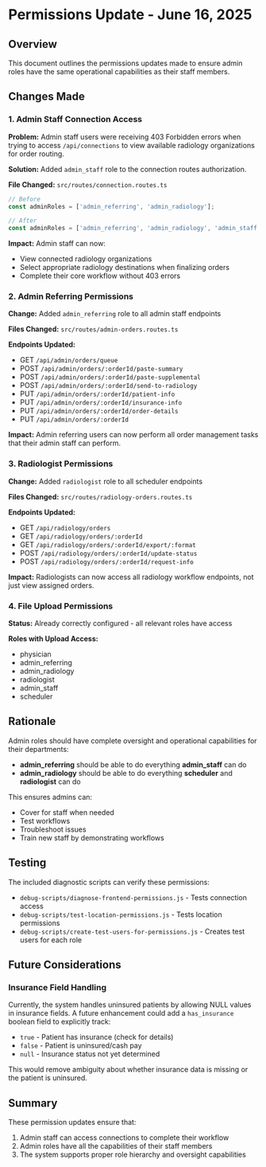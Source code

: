 # Permissions Update - June 16, 2025

## Overview

This document outlines the permissions updates made to ensure admin roles have the same operational capabilities as their staff members.

## Changes Made

### 1. Admin Staff Connection Access

**Problem:** Admin staff users were receiving 403 Forbidden errors when trying to access `/api/connections` to view available radiology organizations for order routing.

**Solution:** Added `admin_staff` role to the connection routes authorization.

**File Changed:** `src/routes/connection.routes.ts`
```typescript
// Before
const adminRoles = ['admin_referring', 'admin_radiology'];

// After  
const adminRoles = ['admin_referring', 'admin_radiology', 'admin_staff'];
```

**Impact:** Admin staff can now:
- View connected radiology organizations
- Select appropriate radiology destinations when finalizing orders
- Complete their core workflow without 403 errors

### 2. Admin Referring Permissions

**Change:** Added `admin_referring` role to all admin staff endpoints

**Files Changed:** `src/routes/admin-orders.routes.ts`

**Endpoints Updated:**
- GET `/api/admin/orders/queue`
- POST `/api/admin/orders/:orderId/paste-summary`
- POST `/api/admin/orders/:orderId/paste-supplemental`
- POST `/api/admin/orders/:orderId/send-to-radiology`
- PUT `/api/admin/orders/:orderId/patient-info`
- PUT `/api/admin/orders/:orderId/insurance-info`
- PUT `/api/admin/orders/:orderId/order-details`
- PUT `/api/admin/orders/:orderId`

**Impact:** Admin referring users can now perform all order management tasks that their admin staff can perform.

### 3. Radiologist Permissions

**Change:** Added `radiologist` role to all scheduler endpoints

**Files Changed:** `src/routes/radiology-orders.routes.ts`

**Endpoints Updated:**
- GET `/api/radiology/orders`
- GET `/api/radiology/orders/:orderId`
- GET `/api/radiology/orders/:orderId/export/:format`
- POST `/api/radiology/orders/:orderId/update-status`
- POST `/api/radiology/orders/:orderId/request-info`

**Impact:** Radiologists can now access all radiology workflow endpoints, not just view assigned orders.

### 4. File Upload Permissions

**Status:** Already correctly configured - all relevant roles have access

**Roles with Upload Access:**
- physician
- admin_referring
- admin_radiology
- radiologist
- admin_staff
- scheduler

## Rationale

Admin roles should have complete oversight and operational capabilities for their departments:
- **admin_referring** should be able to do everything **admin_staff** can do
- **admin_radiology** should be able to do everything **scheduler** and **radiologist** can do

This ensures admins can:
- Cover for staff when needed
- Test workflows
- Troubleshoot issues
- Train new staff by demonstrating workflows

## Testing

The included diagnostic scripts can verify these permissions:
- `debug-scripts/diagnose-frontend-permissions.js` - Tests connection access
- `debug-scripts/test-location-permissions.js` - Tests location permissions
- `debug-scripts/create-test-users-for-permissions.js` - Creates test users for each role

## Future Considerations

### Insurance Field Handling
Currently, the system handles uninsured patients by allowing NULL values in insurance fields. A future enhancement could add a `has_insurance` boolean field to explicitly track:
- `true` - Patient has insurance (check for details)
- `false` - Patient is uninsured/cash pay
- `null` - Insurance status not yet determined

This would remove ambiguity about whether insurance data is missing or the patient is uninsured.

## Summary

These permission updates ensure that:
1. Admin staff can access connections to complete their workflow
2. Admin roles have all the capabilities of their staff members
3. The system supports proper role hierarchy and oversight capabilities